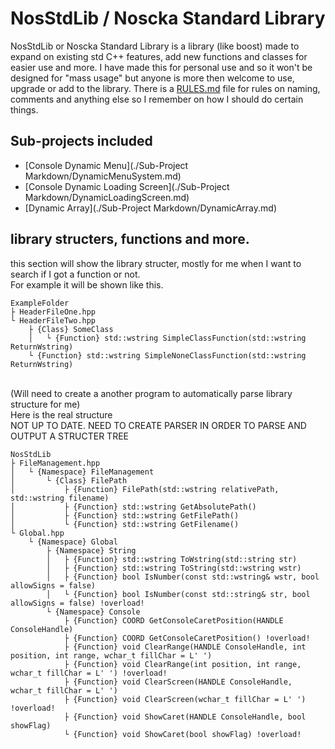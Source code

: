 # NosStdLib / Noscka Standard Library
NosStdLib or Noscka Standard Library is a library (like boost) made to expand on existing std C++ features, add new functions and classes for easier use and more. I have made this for personal use and so it won't be designed for "mass usage" but anyone is more then welcome to use, upgrade or add to the library. There is a [RULES.md](RULES.md) file for rules on naming, comments and anything else so I remember on how I should do certain things.

## Sub-projects included
 - [Console Dynamic Menu](./Sub-Project Markdown/DynamicMenuSystem.md)
 - [Console Dynamic Loading Screen](./Sub-Project Markdown/DynamicLoadingScreen.md)
 - [Dynamic Array](./Sub-Project Markdown/DynamicArray.md)

## library structers, functions and more.
this section will show the library structer, mostly for me when I want to search if I got a function or not. <br />
For example it will be shown like this. <br />
```
ExampleFolder
├ HeaderFileOne.hpp
└ HeaderFileTwo.hpp
	├ {Class} SomeClass
	│	└ {Function} std::wstring SimpleClassFunction(std::wstring ReturnWstring)
	└ {Function} std::wstring SimpleNoneClassFunction(std::wstring ReturnWstring)
```
<br />
(Will need to create a another program to automatically parse library structure for me) <br />
Here is the real structure <br />
NOT UP TO DATE. NEED TO CREATE PARSER IN ORDER TO PARSE AND OUTPUT A STRUCTER TREE
<br />

```
NosStdLib
├ FileManagement.hpp
│	└ {Namespace} FileManagement
│		└ {Class} FilePath
│			├ {Function} FilePath(std::wstring relativePath, std::wstring filename)
│			├ {Function} std::wstring GetAbsolutePath()
│			├ {Function} std::wstring GetFilePath()
│			└ {Function} std::wstring GetFilename()
└ Global.hpp
	└ {Namespace} Global
		├ {Namespace} String
		│	├ {Function} std::wstring ToWstring(std::string str)
		│	├ {Function} std::wstring ToString(std::wstring wstr)
		│	├ {Function} bool IsNumber(const std::wstring& wstr, bool allowSigns = false)
		│	└ {Function} bool IsNumber(const std::string& str, bool allowSigns = false) !overload!
		└ {Namespace} Console
			├ {Function} COORD GetConsoleCaretPosition(HANDLE ConsoleHandle)
			├ {Function} COORD GetConsoleCaretPosition() !overload!
			├ {Function} void ClearRange(HANDLE ConsoleHandle, int position, int range, wchar_t fillChar = L' ')
			├ {Function} void ClearRange(int position, int range, wchar_t fillChar = L' ') !overload!
			├ {Function} void ClearScreen(HANDLE ConsoleHandle, wchar_t fillChar = L' ')
			├ {Function} void ClearScreen(wchar_t fillChar = L' ') !overload!
			├ {Function} void ShowCaret(HANDLE ConsoleHandle, bool showFlag)
			└ {Function} void ShowCaret(bool showFlag) !overload!
```
